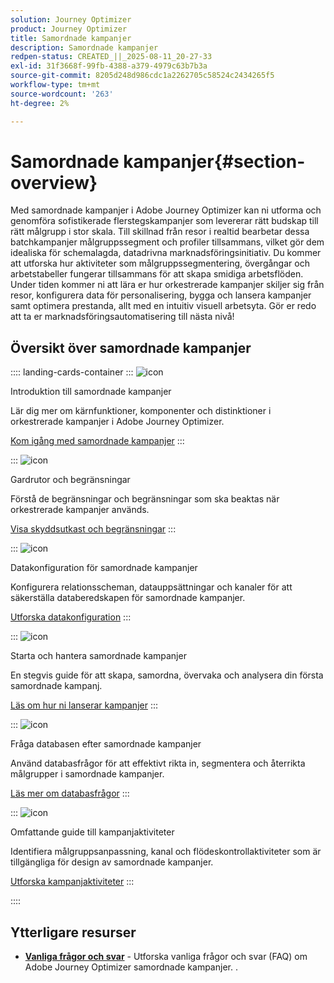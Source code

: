 ```yaml
---
solution: Journey Optimizer
product: Journey Optimizer
title: Samordnade kampanjer
description: Samordnade kampanjer
redpen-status: CREATED_||_2025-08-11_20-27-33
exl-id: 31f3668f-99fb-4388-a379-4979c63b7b3a
source-git-commit: 8205d248d986cdc1a2262705c58524c2434265f5
workflow-type: tm+mt
source-wordcount: '263'
ht-degree: 2%

---
```


# Samordnade kampanjer{#section-overview}

Med samordnade kampanjer i Adobe Journey Optimizer kan ni utforma och genomföra sofistikerade flerstegskampanjer som levererar rätt budskap till rätt målgrupp i stor skala. Till skillnad från resor i realtid bearbetar dessa batchkampanjer målgruppssegment och profiler tillsammans, vilket gör dem idealiska för schemalagda, datadrivna marknadsföringsinitiativ. Du kommer att utforska hur aktiviteter som målgruppssegmentering, övergångar och arbetstabeller fungerar tillsammans för att skapa smidiga arbetsflöden. Under tiden kommer ni att lära er hur orkestrerade kampanjer skiljer sig från resor, konfigurera data för personalisering, bygga och lansera kampanjer samt optimera prestanda, allt med en intuitiv visuell arbetsyta. Gör er redo att ta er marknadsföringsautomatisering till nästa nivå!

## Översikt över samordnade kampanjer

:::: landing-cards-container
:::
![icon](https://cdn.experienceleague.adobe.com/icons/book.svg?lang=sv-SE)

Introduktion till samordnade kampanjer

Lär dig mer om kärnfunktioner, komponenter och distinktioner i orkestrerade kampanjer i Adobe Journey Optimizer.

[Kom igång med samordnade kampanjer](../using/orchestrated/gs-orchestrated-campaigns.md)
:::

:::
![icon](https://cdn.experienceleague.adobe.com/icons/shield-halved.svg?lang=sv-SE)

Gardrutor och begränsningar

Förstå de begränsningar och begränsningar som ska beaktas när orkestrerade kampanjer används.

[Visa skyddsutkast och begränsningar](../using/orchestrated/guardrails.md)
:::

:::
![icon](https://cdn.experienceleague.adobe.com/icons/gear.svg?lang=sv-SE)

Datakonfiguration för samordnade kampanjer

Konfigurera relationsscheman, datauppsättningar och kanaler för att säkerställa databeredskapen för samordnade kampanjer.

[Utforska datakonfiguration](data-configuration-landing-page.md)
:::

:::
![icon](https://cdn.experienceleague.adobe.com/icons/circle-play.svg?lang=sv-SE)

Starta och hantera samordnade kampanjer

En stegvis guide för att skapa, samordna, övervaka och analysera din första samordnade kampanj.

[Läs om hur ni lanserar kampanjer](launch-landing-page.md)
:::

:::
![icon](https://cdn.experienceleague.adobe.com/icons/code-branch.svg?lang=sv-SE)

Fråga databasen efter samordnade kampanjer

Använd databasfrågor för att effektivt rikta in, segmentera och återrikta målgrupper i samordnade kampanjer.

[Läs mer om databasfrågor](query-database-landing-page.md)
:::

:::
![icon](https://cdn.experienceleague.adobe.com/icons/puzzle-piece.svg?lang=sv-SE)

Omfattande guide till kampanjaktiviteter

Identifiera målgruppsanpassning, kanal och flödeskontrollaktiviteter som är tillgängliga för design av samordnade kampanjer.

[Utforska kampanjaktiviteter](design-campaigns-landing-page.md)
:::

::::

## Ytterligare resurser

- **[Vanliga frågor och svar](../using/orchestrated/orchestrated-campaigns-faq.md)** - Utforska vanliga frågor och svar (FAQ) om Adobe Journey Optimizer samordnade kampanjer.
.
